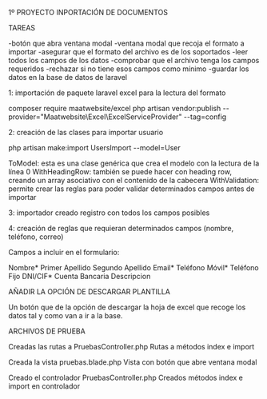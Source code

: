 1º PROYECTO
INPORTACIÓN DE DOCUMENTOS 

TAREAS

-botón que abra ventana modal
-ventana modal que recoja el formato a importar
-asegurar que el formato del archivo es de los soportados
-leer todos los campos de los datos
-comprobar que el archivo tenga los campos requeridos
-rechazar si no tiene esos campos como mínimo
-guardar los datos en la base de datos de laravel


1: importación de paquete laravel excel para la lectura del formato

composer require maatwebsite/excel
php artisan vendor:publish --provider="Maatwebsite\Excel\ExcelServiceProvider" --tag=config

2: creación de las clases para importar usuario

php artisan make:import UsersImport --model=User

ToModel: esta es una clase genérica que crea el modelo con la lectura de la línea 0
WithHeadingRow: también se puede hacer con heading row, creando un array asociativo con el contenido de la cabecera
WithValidation: permite crear las reglas para poder validar determinados campos antes de importar

3: importador creado registro con todos los campos posibles

4: creación de reglas que requieran determinados campos (nombre, teléfono, correo)

Campos a incluir en el formulario:

Nombre*
Primer Apellido
Segundo Apellido
Email*
Teléfono Móvil*
Teléfono Fijo
DNI/CIF*
Cuenta Bancaria
Descripcion

AÑADIR LA OPCIÓN DE DESCARGAR PLANTILLA

Un botón que de la opción de descargar la hoja de excel que recoge 
los datos tal y como van a ir a la base. 

ARCHIVOS DE PRUEBA

Creadas las rutas a PruebasController.php
Rutas a métodos index e import

Creada la vista pruebas.blade.php
Vista con botón que abre ventana modal

Creado el controlador PruebasController.php
Creados métodos index e import en controlador

